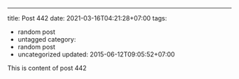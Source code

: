 ---
title: Post 442
date: 2021-03-16T04:21:28+07:00
tags:
  - random post
  - untagged
category:
  - random post
  - uncategorized
updated: 2015-06-12T09:05:52+07:00

This is content of post 442